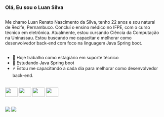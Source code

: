 ### Olá, Eu sou o Luan Silva

##

Me chamo Luan Renato Nascimento da Silva, tenho 22 anos e sou natural de Recife, Pernambuco. Concluí o ensino médico no IFPE, com o curso técnico em eletrônica. Atualmente, estou cursando Ciência da Computação na Uninassau. Estou buscando me capacitar e melhorar como desenvolvedor back-end com foco na linguagem Java Spring boot.

##

- 🔭 Hoje trabalho como estagiário em suporte técnico
- 🌱 Estudando Java Spring boot
- ⚡ Estou me capacitando a cada dia para melhorar como desenvolvedor back-end.

<div style="display: inline_block"><br>
  <img align="center alt="Luan-Java" height="30" width="40" src="https://cdn.jsdelivr.net/gh/devicons/devicon@latest/icons/java/java-original.svg">
  <img align="center alt="Luan-Java" height="30" width="40" src="https://cdn.jsdelivr.net/gh/devicons/devicon@latest/icons/spring/spring-original.svg">
  <img align="center alt="Luan-Java" height="30" width="40" src="https://cdn.jsdelivr.net/gh/devicons/devicon@latest/icons/sqldeveloper/sqldeveloper-plain.svg">
  <img align="center alt="Luan-Java" height="30" width="40" src="https://cdn.jsdelivr.net/gh/devicons/devicon@latest/icons/git/git-original.svg">
</div>

  ##

<div>
    <a href="https://linkedin.com/in/luan-silva-764a62236" target="_blank"><img src="https://img.shields.io/badge/-LinkedIn-%230077B5?style=for-the-badge&logo=linkedin&logoColor=white" target="_blank"></a>
    <a href = "mailto:luanrenatos@hotmail.com"><img src="https://img.shields.io/badge/-Gmail-%23333?style=for-the-badge&logo=gmail&logoColor=white" target="_blank"></a>
</div>
